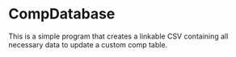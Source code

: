 # CompDatabase

This is a simple program that creates a linkable CSV containing all necessary data to update a custom comp table. 